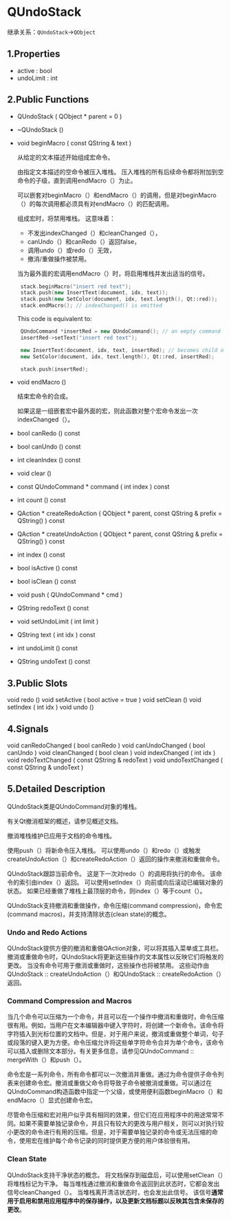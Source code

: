 # QUndoStack

继承关系：`QUndoStack`->`QObject`

## 1.Properties

- active : bool
- undoLimit : int

## 2.Public Functions

- QUndoStack ( QObject * parent = 0 )

- ~QUndoStack ()

- void	beginMacro ( const QString & text )

  从给定的文本描述开始组成宏命令。

  由指定文本描述的空命令被压入堆栈。 压入堆栈的所有后续命令都将附加到空命令的子级，直到调用endMacro（）为止。

  可以嵌套对beginMacro（）和endMacro（）的调用，但是对beginMacro（）的每次调用都必须具有对endMacro（）的匹配调用。

  组成宏时，将禁用堆栈。 这意味着：

  - 不发出indexChanged（）和cleanChanged（），
  - canUndo（）和canRedo（）返回false，
  - 调用undo（）或redo（）无效，
  - 撤消/重做操作被禁用。

  当为最外面的宏调用endMacro（）时，将启用堆栈并发出适当的信号。

  ```C++
   stack.beginMacro("insert red text");
   stack.push(new InsertText(document, idx, text));
   stack.push(new SetColor(document, idx, text.length(), Qt::red));
   stack.endMacro(); // indexChanged() is emitted
  ```

  This code is equivalent to:

  ```C++
   QUndoCommand *insertRed = new QUndoCommand(); // an empty command
   insertRed->setText("insert red text");
  
   new InsertText(document, idx, text, insertRed); // becomes child of insertRed
   new SetColor(document, idx, text.length(), Qt::red, insertRed);
  
   stack.push(insertRed);
  ```

- void	endMacro ()

  结束宏命令的合成。

  如果这是一组嵌套宏中最外面的宏，则此函数对整个宏命令发出一次indexChanged（）。

- bool	canRedo () const

- bool	canUndo () const

- int	cleanIndex () const

- void	clear ()

- const QUndoCommand *	command ( int index ) const

- int	count () const

- QAction *	createRedoAction ( QObject * parent, const QString & prefix = QString() ) const

- QAction *	createUndoAction ( QObject * parent, const QString & prefix = QString() ) const

- int	index () const

- bool	isActive () const

- bool	isClean () const

- void	push ( QUndoCommand * cmd )

- QString	redoText () const

- void	setUndoLimit ( int limit )

- QString	text ( int idx ) const

- int	undoLimit () const

- QString	undoText () const

## 3.Public Slots

void	redo ()
void	setActive ( bool active = true )
void	setClean ()
void	setIndex ( int idx )
void	undo ()

## 4.Signals

void	canRedoChanged ( bool canRedo )
void	canUndoChanged ( bool canUndo )
void	cleanChanged ( bool clean )
void	indexChanged ( int idx )
void	redoTextChanged ( const QString & redoText )
void	undoTextChanged ( const QString & undoText )

## 5.Detailed Description

QUndoStack类是QUndoCommand对象的堆栈。

有关Qt撤消框架的概述，请参见概述文档。

撤消堆栈维护已应用于文档的命令堆栈。

使用push（）将新命令压入堆栈。 可以使用undo（）和redo（）或触发createUndoAction（）和createRedoAction（）返回的操作来撤消和重做命令。

QUndoStack跟踪当前命令。 这是下一次对redo（）的调用将执行的命令。 该命令的索引由index（）返回。 可以使用setIndex（）向前或向后滚动已编辑对象的状态。 如果已经重做了堆栈上最顶层的命令，则index（）等于count（）。

QUndoStack支持撤消和重做操作，命令压缩(command compression)，命令宏(command macros)，并支持清除状态(clean state)的概念。

### Undo and Redo Actions

QUndoStack提供方便的撤消和重做QAction对象，可以将其插入菜单或工具栏。 撤消或重做命令时，QUndoStack将更新这些操作的文本属性以反映它们将触发的更改。 当没有命令可用于撤消或重做时，这些操作也将被禁用。 这些动作由QUndoStack :: createUndoAction（）和QUndoStack :: createRedoAction（）返回。

### Command Compression and Macros

当几个命令可以压缩为一个命令，并且可以在一个操作中撤消和重做时，命令压缩很有用。例如，当用户在文本编辑器中键入字符时，将创建一个新命令。该命令将字符插入到光标位置的文档中。但是，对于用户来说，撤消或重做整个单词，句子或段落的键入更为方便。命令压缩允许将这些单字符命令合并为单个命令，该命令可以插入或删除文本部分。有关更多信息，请参见QUndoCommand :: mergeWith（）和push（）。

命令宏是一系列命令，所有命令都可以一次撤消并重做。通过为命令提供子命令列表来创建命令宏。撤消或重做父命令将导致子命令被撤消或重做。可以通过在QUndoCommand构造函数中指定一个父级，或使用便利函数beginMacro（）和endMacro（）显式创建命令宏。

尽管命令压缩和宏对用户似乎具有相同的效果，但它们在应用程序中的用途常常不同。如果不需要单独记录命令，并且只有较大的更改与用户相关，则可以对执行较小更改的命令进行有用的压缩。但是，对于需要单独记录的命令或无法压缩的命令，使用宏在维护每个命令记录的同时提供更方便的用户体验很有用。

### Clean State

QUndoStack支持干净状态的概念。 将文档保存到磁盘后，可以使用setClean（）将堆栈标记为干净。 每当堆栈通过撤消和重做命令返回到此状态时，它都会发出信号cleanChanged（）。 当堆栈离开清洁状态时，也会发出此信号。 该信号**通常用于启用和禁用应用程序中的保存操作，以及更新文档标题以反映其包含未保存的更改**。